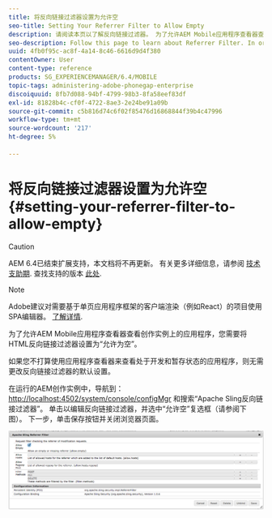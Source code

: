 ```yaml
---
title: 将反向链接过滤器设置为允许空
seo-title: Setting Your Referrer Filter to Allow Empty
description: 请阅读本页以了解反向链接过滤器。 为了允许AEM Mobile应用程序查看器查看创作实例上的应用程序，您需要将HTML反向链接过滤器设置为“允许为空”。
seo-description: Follow this page to learn about Referrer Filter. In order to allow the AEM Mobile Application Viewer to view apps on your Author instance, you'll need to set your HTML referrer filter to 'allow empty'.
uuid: 4fb0f95c-ac8f-4a14-8c46-6616d9d4f380
contentOwner: User
content-type: reference
products: SG_EXPERIENCEMANAGER/6.4/MOBILE
topic-tags: administering-adobe-phonegap-enterprise
discoiquuid: 8fb7d088-94bf-4799-98b3-8fa58eef83df
exl-id: 81828b4c-cf0f-4722-8ae3-2e24be91a09b
source-git-commit: c5b816d74c6f02f85476d16868844f39b4c47996
workflow-type: tm+mt
source-wordcount: '217'
ht-degree: 5%

---
```


# 将反向链接过滤器设置为允许空{#setting-your-referrer-filter-to-allow-empty}

>[!CAUTION]
>
>AEM 6.4已结束扩展支持，本文档将不再更新。 有关更多详细信息，请参阅 [技术支助期](https://helpx.adobe.com/cn/support/programs/eol-matrix.html). 查找支持的版本 [此处](https://experienceleague.adobe.com/docs/).

>[!NOTE]
>
>Adobe建议对需要基于单页应用程序框架的客户端渲染（例如React）的项目使用SPA编辑器。 [了解详情](/help/sites-developing/spa-overview.md).

为了允许AEM Mobile应用程序查看器查看创作实例上的应用程序，您需要将HTML反向链接过滤器设置为“允许为空”。

如果您不打算使用应用程序查看器来查看处于开发和暂存状态的应用程序，则无需更改反向链接过滤器的默认设置。

在运行的AEM创作实例中，导航到： [http://localhost:4502/system/console/configMgr](http://localhost:4502/system/console/configMgr) 和搜索“Apache Sling反向链接过滤器”。 单击以编辑反向链接过滤器，并选中“允许空”复选框（请参阅下图）。 下一步，单击保存按钮并关闭浏览器页面。

![反向链接过滤器设置](assets/chlimage_1-106.png)
